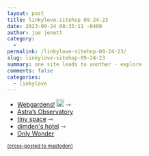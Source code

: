 ```yaml
---
layout: post
title: linkylove.sitehop 09-24-23
date: 2023-09-24 08:35:11 -0400
author: joe jenett
category:
  - 
permalink: /linkylove-sitehop-09-24-23/
slug: linkylove-sitehop-09-24-23
summary: one site leads to another - explore
comments: false
categories:
  - linkylove
---
```

<ul class="linkylove">
	<li><a title="Webgardens!" href="https://webgardens.neocities.org/">Webgardens!</a> <a class="normaltext" title="source" href="https://fencraft.leprd.space/"><img src="https://iwebthings.joejenett.com/images/left-arrow.png" alt="" width="18"></a> <span title="led to site shown below">⇾</span></li>
	<li><a title="Astra’s Observatory" href="https://astralobservatory.neocities.org/">Astra’s Observatory</a></li>
	<li><a title="tiny space" href="https://starrs.neocities.org/">tiny space</a>  <span title="led to site shown below">⇾</span></li>
	<li><a title="dimden's hotel" href="https://dimden.dev/">dimden's hotel</a> <span title="led to site shown below">⇾</span></li>
	<li><a title="Only Wonder" href="https://onlywonder.net/">Only Wonder</a></li>
</ul>

<a href="https://brid.gy/publish/mastodon"><small>(cross-posted to mastodon)</small></a>